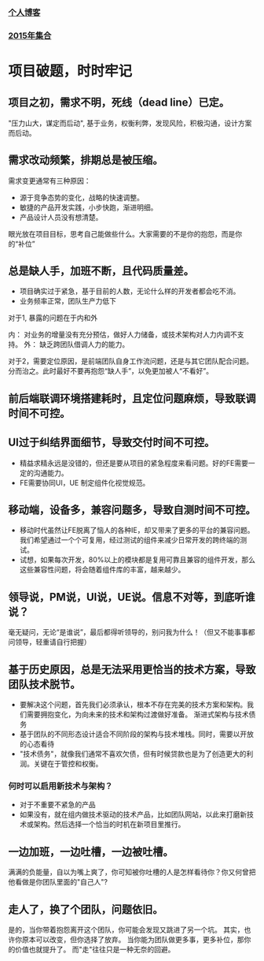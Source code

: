 ### [个人博客](https://github.com/mishe/blog/issues)

### [2015年集合](https://github.com/mishe/blog/blob/master/2015.md)





# 项目破题，时时牢记

## 项目之初，需求不明，死线（dead line）已定。

"压力山大，谋定而后动", 基于业务，权衡利弊，发现风险，积极沟通，设计方案而后动。

## 需求改动频繁，排期总是被压缩。

需求变更通常有三种原因：

* 源于竞争态势的变化，战略的快速调整。
* 敏捷的产品开发实践，小步快跑，渐进明细。
* 产品设计人员没有想清楚。


眼光放在项目目标，思考自己能做些什么。大家需要的不是你的抱怨，而是你的“补位”

## 总是缺人手，加班不断，且代码质量差。

* 项目确实过于紧急，基于目前的人数，无论什么样的开发者都会吃不消。
* 业务频率正常，团队生产力低下

对于1, 暴露的问题在于内和外

内： 对业务的增量没有充分预估，做好人力储备，或技术架构对人力内调不支持。
外： 缺乏跨团队借调人力的能力。

对于2，需要定位原因，是前端团队自身工作流问题，还是与其它团队配合问题。分而治之。此时最好不要再抱怨“缺人手”，以免更加被人“不看好”。

## 前后端联调环境搭建耗时，且定位问题麻烦，导致联调时间不可控。

## UI过于纠结界面细节，导致交付时间不可控。

* 精益求精永远是没错的，但还是要从项目的紧急程度来看问题。好的FE需要一定的沟通能力。
* FE需要协同UI，UE 制定组件化视觉规范。

## 移动端，设备多，兼容问题多，导致自测时间不可控。

* 移动时代虽然让FE脱离了恼人的各种IE，却又带来了更多的平台的兼容问题。我们希望通过一个个可复用，经过测试的组件来减少日常开发的跨终端的测试。
* 试想，如果每次开发，80%以上的模块都是复用可靠且兼容的组件开发，那么这些兼容性问题，将会随着组件库的丰富，越来越少。

## 领导说，PM说，UI说，UE说。信息不对等，到底听谁说？

毫无疑问，无论“是谁说”，最后都得听领导的，别问我为什么！（但又不能事事都问领导，轻重请自行把握）

## 基于历史原因，总是无法采用更恰当的技术方案，导致团队技术脱节。

* 要解决这个问题，首先我们必须承认，根本不存在完美的技术方案和架构。我们需要拥抱变化，为向未来的技术和架构过渡做好准备。
渐进式架构与技术债务
* 基于团队的不同形态设计适合不同阶段的架构与技术堆栈。同时，需要以开放的心态看待 
* "技术债务"，就像我们通常不喜欢欠债，但有时候贷款也是为了创造更大的利润。关键在于管控和权衡。

### 何时可以启用新技术与架构？

* 对于不重要不紧急的产品
* 如果没有，就在组内做技术驱动的技术产品，比如团队网站，以此来打磨新技术或架构。然后选择一个恰当的时机在新项目里推行。

## 一边加班，一边吐槽，一边被吐槽。

满满的负能量，自以为嘴上爽了，你可知被你吐槽的人是怎样看待你？你又何曾把他看做是你团队里面的"自己人"?

## 走人了，换了个团队，问题依旧。

是的，当你带着抱怨离开这个团队，你可能会发现又跳进了另一个坑。
其实，也许你原本可以改变，但你选择了放弃。
当你能为团队做更多事，更多补位，那你的价值也就提升了。
而"走"往往只是一种无奈的回避。
